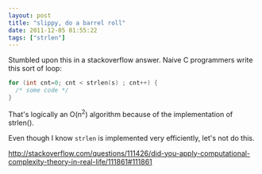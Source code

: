 ```yaml
---
layout: post
title: "slippy, do a barrel roll"
date: 2011-12-05 01:55:22
tags: ["strlen"]
---
```


Stumbled upon this in a stackoverflow answer. Naive C programmers write this
sort of loop:

```c
for (int cnt=0; cnt < strlen(s) ; cnt++) {
  /* some code */
}
```

That's logically an O(n<sup>2</sup>) algorithm because of the implementation 
of strlen().

Even though I know `strlen` is implemented very efficiently, let's not do this.

<http://stackoverflow.com/questions/111426/did-you-apply-computational-complexity-theory-in-real-life/111861#111861>

